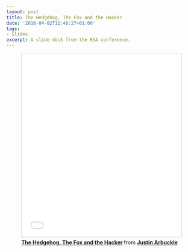 ```yaml
---
layout: post
title: The Hedgehog, The Fox and the Hacker
date: '2016-04-02T11:48:27+01:00'
tags:
- Slides
excerpt: A slide deck from the RSA conference.
---
```



<figure class="video_container">
<iframe src="//www.slideshare.net/slideshow/embed_code/key/4iOH5QFU9DJ3LI" width="595" height="485" frameborder="0" marginwidth="0" marginheight="0" scrolling="no" style="border:1px solid #CCC; border-width:1px; margin-bottom:5px; max-width: 100%;" allowfullscreen> </iframe> <div style="margin-bottom:5px"> <strong> <a href="//www.slideshare.net/dromo/the-hedgehog-the-fox-and-the-hacker" title="The Hedgehog, The Fox and the Hacker" target="_blank">The Hedgehog, The Fox and the Hacker</a> </strong> from <strong><a href="//www.slideshare.net/dromo" target="_blank">Justin Arbuckle</a></strong> </div>
</figure>